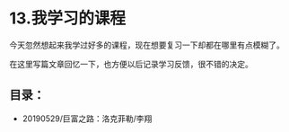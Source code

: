 # 13.我学习的课程

今天忽然想起来我学过好多的课程，现在想要复习一下却都在哪里有点模糊了。

在这里写篇文章回忆一下，也方便以后记录学习反馈，很不错的决定。

## 目录：

- 20190529/巨富之路：洛克菲勒/李翔
